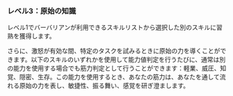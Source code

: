 ### レベル3：原始の知識

レベル1でバーバリアンが利用できるスキルリストから選択した別のスキルに習熟を獲得します。

さらに、激怒が有効な間、特定のタスクを試みるときに原始の力を導くことができます。以下のスキルのいずれかを使用して能力値判定を行うたびに、通常は別の能力を使用する場合でも筋力判定として行うことができます：軽業、威圧、知覚、隠密、生存。この能力を使用するとき、あなたの筋力は、あなたを通して流れる原始の力を表し、敏捷性、振る舞い、感覚を研ぎ澄まします。

